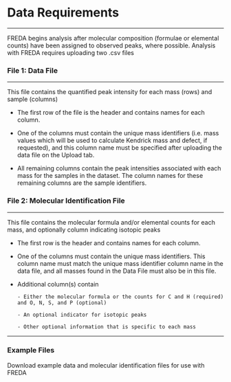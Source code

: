 # Data Requirements

***

FREDA begins analysis after molecular composition (formulae or elemental counts) have been assigned to observed peaks, where possible. Analysis with FREDA requires uploading two .csv files

### File 1: Data File

***

This file contains the quantified peak intensity for each mass (rows) and sample (columns)

- The first row of the file is the header and contains names for each column.

- One of the columns must contain the unique mass identifiers (i.e. mass values which will be used to calculate Kendrick mass and defect, if requested), and this column name must be specified after uploading the data file on the Upload tab.

- All remaining columns contain the peak intensities associated with each mass for the samples in the dataset. The column names for these remaining columns are the sample identifiers.

### File 2: Molecular Identification File

***

This file contains the molecular formula and/or elemental counts for each mass, and optionally column indicating isotopic peaks

- The first row is the header and contains names for each column.

- One of the columns must contain the unique mass identifiers.  This column name must match the unique mass identifier column name in the data file, and all masses found in the Data File must also be in this file.

- Additional column(s) contain

      - Either the molecular formula or the counts for C and H (required) and O, N, S, and P (optional)
      
      - An optional indicator for isotopic peaks
      
      - Other optional information that is specific to each mass

***

### Example Files

Download example data and molecular identification files for use with FREDA

